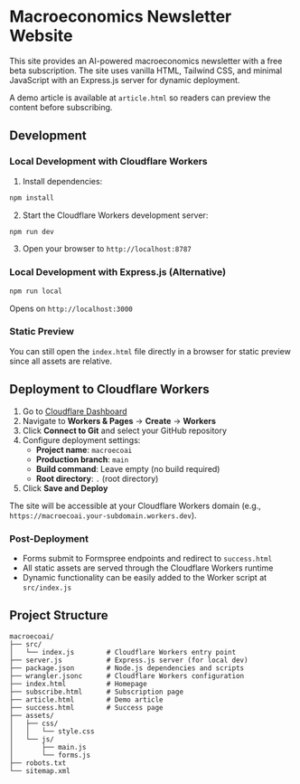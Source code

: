 # Macroeconomics Newsletter Website

This site provides an AI-powered macroeconomics newsletter with a free beta subscription. The site uses vanilla HTML, Tailwind CSS, and minimal JavaScript with an Express.js server for dynamic deployment.

A demo article is available at `article.html` so readers can preview the content before subscribing.

## Development

### Local Development with Cloudflare Workers
1. Install dependencies:
```bash
npm install
```

2. Start the Cloudflare Workers development server:
```bash
npm run dev
```

3. Open your browser to `http://localhost:8787`

### Local Development with Express.js (Alternative)
```bash
npm run local
```
Opens on `http://localhost:3000`

### Static Preview
You can still open the `index.html` file directly in a browser for static preview since all assets are relative.

## Deployment to Cloudflare Workers

1. Go to [Cloudflare Dashboard](https://dash.cloudflare.com/)
2. Navigate to **Workers & Pages** → **Create** → **Workers**
3. Click **Connect to Git** and select your GitHub repository
4. Configure deployment settings:
   - **Project name**: `macroecoai`
   - **Production branch**: `main`
   - **Build command**: Leave empty (no build required)
   - **Root directory**: `.` (root directory)
5. Click **Save and Deploy**

The site will be accessible at your Cloudflare Workers domain (e.g., `https://macroecoai.your-subdomain.workers.dev`).

### Post-Deployment
- Forms submit to Formspree endpoints and redirect to `success.html`
- All static assets are served through the Cloudflare Workers runtime
- Dynamic functionality can be easily added to the Worker script at `src/index.js`

## Project Structure
```
macroecoai/
├── src/
│   └── index.js        # Cloudflare Workers entry point
├── server.js           # Express.js server (for local dev)
├── package.json        # Node.js dependencies and scripts
├── wrangler.jsonc      # Cloudflare Workers configuration
├── index.html          # Homepage
├── subscribe.html      # Subscription page
├── article.html        # Demo article
├── success.html        # Success page
├── assets/
│   ├── css/
│   │   └── style.css
│   └── js/
│       ├── main.js
│       └── forms.js
├── robots.txt
└── sitemap.xml
```
